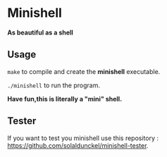 # Minishell

**As beautiful as a shell**

## Usage

``make`` to compile and create the **minishell** executable.

``./minishell`` to run the program.

**Have fun,this is literally a "mini" shell.**

## Tester

If you want to test you minishell use this repository : https://github.com/solaldunckel/minishell-tester.
